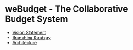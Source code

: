 
# weBudget - The Collaborative Budget System
- [Vision Statement](https://code.cs.umanitoba.ca/3350-winter-2021-a01/weBudget/Documentation/Vision_Statement.md)
- [Branching Strategy](https://code.cs.umanitoba.ca/3350-winter-2021-a01/weBudget/Documentation/Branching_Strategy.md)
- [Architecture](https://code.cs.umanitoba.ca/3350-winter-2021-a01/weBudget/Documentation/Architecture.md)
